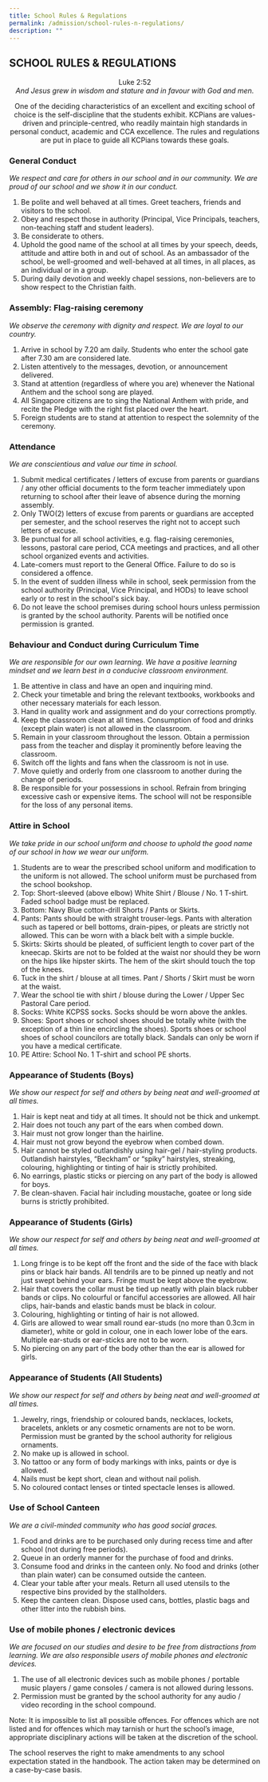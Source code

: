 ```yaml
---
title: School Rules & Regulations
permalink: /admission/school-rules-n-regulations/
description: ""
---
```

## SCHOOL RULES & REGULATIONS

<center>Luke 2:52<br>
	<i>And Jesus grew in wisdom and stature and in favour with God and men.</i> <br>

One of the deciding characteristics of an excellent and exciting school of choice is the self-discipline that the students exhibit. KCPians are values-driven and principle-centred, who readily maintain high standards in personal conduct, academic and CCA excellence. The rules and regulations are put in place to guide all KCPians towards these goals.</center>


### General Conduct

    
_We respect and care for others in our school and in our community. We are proud of our school and we show it in our conduct._  
      
    
   1.  Be polite and well behaved at all times. Greet teachers, friends and visitors to the school.
   2.  Obey and respect those in authority (Principal, Vice Principals, teachers, non-teaching staff and student leaders).
   3.  Be considerate to others.
   4.  Uphold the good name of the school at all times by your speech, deeds, attitude and attire both in and out of school. As an ambassador of the school, be well-groomed and well-behaved at all times, in all places, as an individual or in a group.
   5.  During daily devotion and weekly chapel sessions, non-believers are to show respect to the Christian faith.
    
 
    

    
### Assembly: Flag-raising ceremony

    
   _We observe the ceremony with dignity and respect. We are loyal to our country._  
      
    
   1.  Arrive in school by 7.20 am daily. Students who enter the school gate after 7.30 am are considered late.
   2.  Listen attentively to the messages, devotion, or announcement delivered.
   3.  Stand at attention (regardless of where you are) whenever the National Anthem and the school song are played.
   4.  All Singapore citizens are to sing the National Anthem with pride, and recite the Pledge with the right fist placed over the heart.
   5.  Foreign students are to stand at attention to respect the solemnity of the ceremony.
    

    
### Attendance

    
  _We are conscientious and value our time in school._  
      
    
   1.  Submit medical certificates / letters of excuse from parents or guardians / any other official documents to the form teacher immediately upon returning to school after their leave of absence during the morning assembly.
   2.  Only TWO(2) letters of excuse from parents or guardians are accepted per semester, and the school reserves the right not to accept such letters of excuse.
   3.  Be punctual for all school activities, e.g. flag-raising ceremonies, lessons, pastoral care period, CCA meetings and practices, and all other school organized events and activities.
   4.  Late-comers must report to the General Office. Failure to do so is considered a offence.
   5.  In the event of sudden illness while in school, seek permission from the school authority (Principal, Vice Principal, and HODs) to leave school early or to rest in the school's sick bay.
   6.  Do not leave the school premises during school hours unless permission is granted by the school authority. Parents will be notified once permission is granted.
    

    
###    Behaviour and Conduct during Curriculum Time

    
   _We are responsible for our own learning. We have a positive learning mindset and we learn best in a conducive classroom environment._  
      
    
   1.  Be attentive in class and have an open and inquiring mind.
   2.  Check your timetable and bring the relevant textbooks, workbooks and other necessary materials for each lesson.
   3.  Hand in quality work and assignment and do your corrections promptly.
   4.  Keep the classroom clean at all times. Consumption of food and drinks (except plain water) is not allowed in the classroom.
   5.  Remain in your classroom throughout the lesson. Obtain a permission pass from the teacher and display it prominently before leaving the classroom.
   6.  Switch off the lights and fans when the classroom is not in use.
   7.  Move quietly and orderly from one classroom to another during the change of periods.
   8.  Be responsible for your possessions in school. Refrain from bringing excessive cash or expensive items. The school will not be responsible for the loss of any personal items.
    

    
### Attire in School

    
   _We take pride in our school uniform and choose to uphold the good name of our school in how we wear our uniform._  
      
    
   1.  Students are to wear the prescribed school uniform and modification to the uniform is not allowed. The school uniform must be purchased from the school bookshop.
   2.  Top: Short-sleeved (above elbow) White Shirt / Blouse / No. 1 T-shirt. Faded school badge must be replaced.
   3.  Bottom: Navy Blue cotton-drill Shorts / Pants or Skirts.
   4.  Pants: Pants should be with straight trouser-legs. Pants with alteration such as tapered or bell bottoms, drain-pipes, or pleats are strictly not allowed. This can be worn with a black belt with a simple buckle.
   5.  Skirts: Skirts should be pleated, of sufficient length to cover part of the kneecap. Skirts are not to be folded at the waist nor should they be worn on the hips like hipster skirts. The hem of the skirt should touch the top of the knees.
   6.  Tuck in the shirt / blouse at all times. Pant / Shorts / Skirt must be worn at the waist.
   7.  Wear the school tie with shirt / blouse during the Lower / Upper Sec Pastoral Care period.
   8.  Socks: White KCPSS socks. Socks should be worn above the ankles.
   9.  Shoes: Sport shoes or school shoes should be totally white (with the exception of a thin line encircling the shoes). Sports shoes or school shoes of school councilors are totally black. Sandals can only be worn if you have a medical certificate.
   10.  PE Attire: School No. 1 T-shirt and school PE shorts.
    

    
### Appearance of Students (Boys)

    
   _We show our respect for self and others by being neat and well-groomed at all times._  
      
    
   1.  Hair is kept neat and tidy at all times. It should not be thick and unkempt.
   2.  Hair does not touch any part of the ears when combed down.
   3.  Hair must not grow longer than the hairline.
   4.  Hair must not grow beyond the eyebrow when combed down.
   5.  Hair cannot be styled outlandishly using hair-gel / hair-styling products. Outlandish hairstyles, “Beckham” or “spiky” hairstyles, streaking, colouring, highlighting or tinting of hair is strictly prohibited.
   6.  No earrings, plastic sticks or piercing on any part of the body is allowed for boys.
   7.  Be clean-shaven. Facial hair including moustache, goatee or long side burns is strictly prohibited.
    

### Appearance of Students (Girls)

    
   _We show our respect for self and others by being neat and well-groomed at all times._  
      
    
   1.  Long fringe is to be kept off the front and the side of the face with black pins or black hair bands. All tendrils are to be pinned up neatly and not just swept behind your ears. Fringe must be kept above the eyebrow.
   2.  Hair that covers the collar must be tied up neatly with plain black rubber bands or clips. No colourful or fanciful accessories are allowed. All hair clips, hair-bands and elastic bands must be black in colour.
   3.  Colouring, highlighting or tinting of hair is not allowed.
   4.  Girls are allowed to wear small round ear-studs (no more than 0.3cm in diameter), white or gold in colour, one in each lower lobe of the ears. Multiple ear-studs or ear-sticks are not to be worn.
   5.  No piercing on any part of the body other than the ear is allowed for girls.
    

### Appearance of Students (All Students)
   
   _We show our respect for self and others by being neat and well-groomed at all times._  
      
    
   1.  Jewelry, rings, friendship or coloured bands, necklaces, lockets, bracelets, anklets or any cosmetic ornaments are not to be worn. Permission must be granted by the school authority for religious ornaments.
   2.  No make up is allowed in school.
   3.  No tattoo or any form of body markings with inks, paints or dye is allowed.
   4.  Nails must be kept short, clean and without nail polish.
   5.  No coloured contact lenses or tinted spectacle lenses is allowed.
    

### Use of School Canteen

    
   _We are a civil-minded community who has good social graces._  
      
    
   1.  Food and drinks are to be purchased only during recess time and after school (not during free periods).
   2.  Queue in an orderly manner for the purchase of food and drinks.
   3.  Consume food and drinks in the canteen only. No food and drinks (other than plain water) can be consumed outside the canteen.
   4.  Clear your table after your meals. Return all used utensils to the respective bins provided by the stallholders.
   5.  Keep the canteen clean. Dispose used cans, bottles, plastic bags and other litter into the rubbish bins.
    

    
   ###  Use of mobile phones / electronic devices

    
   _We are focused on our studies and desire to be free from distractions from learning. We are also responsible users of mobile phones and electronic devices._  
      
    
   1.  The use of all electronic devices such as mobile phones / portable music players / game consoles / camera is not allowed during lessons.
   2.  Permission must be granted by the school authority for any audio / video recording in the school compound.
    
      
      
    
   Note: It is impossible to list all possible offences. For offences which are not listed and for offences which may tarnish or hurt the school’s image, appropriate disciplinary actions will be taken at the discretion of the school.  
      
   The school reserves the right to make amendments to any school expectation stated in the handbook. The action taken may be determined on a case-by-case basis.
